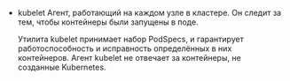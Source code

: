
- kubelet
    Агент, работающий на каждом узле в кластере. Он следит за тем, чтобы контейнеры были запущены в поде. 
    
    Утилита kubelet принимает набор PodSpecs, и гарантирует работоспособность и исправность определённых в них контейнеров. Агент kubelet не отвечает за контейнеры, не созданные Kubernetes.
